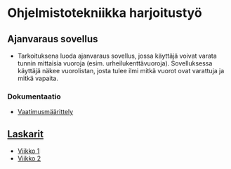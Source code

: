 # Ohjelmistotekniikka harjoitustyö

## Ajanvaraus sovellus

* Tarkoituksena luoda ajanvaraus sovellus, jossa käyttäjä voivat varata tunnin mittaisia vuoroja (esim. urheilukenttävuoroja). Sovelluksessa käyttäjä näkee vuorolistan, josta tulee ilmi mitkä vuorot ovat varattuja ja mitkä vapaita.

### Dokumentaatio

* [Vaatimusmäärittely](./dokumentaatio/vaatimusmaarittely.md)

## [Laskarit](https://github.com/levomaaa/ot-harjoitustyo/blob/main/laskarit)
* [Viikko 1](https://github.com/levomaaa/ot-harjoitustyo/blob/main/laskarit/viikko1.md)
* [Viikko 2](https://github.com/levomaaa/ot-harjoitustyo/blob/main/laskarit/viikko2.md)
